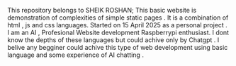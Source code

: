 This repository belongs to SHEIK ROSHAN; 
This basic website is demonstration of complexities of simple static pages .
It is a combination of html , js and css languages.
Started on 15 April 2025 as a personal project .
I am  an AI , Profesional Website development Raspberrypi enthusiast. 
I dont know the depths of these languages but could achive only by Chatgpt .
I belive any begginer could achive this type of web development using basic language and some experience of AI chatting .
